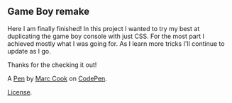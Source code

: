 Game Boy remake
---------------
Here I am finally finished!  In this project I wanted to try my best at duplicating the game boy console with just CSS. For the most part I achieved mostly what I was going for. As I learn more tricks I'll continue to update as I go. 


Thanks for the checking it out! 

A [Pen](http://codepen.io/marcc24k/pen/BjmWxx) by [Marc Cook](http://codepen.io/marcc24k) on [CodePen](http://codepen.io/).

[License](http://codepen.io/marcc24k/pen/BjmWxx/license).
